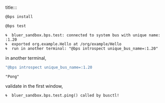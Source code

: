 title:::

```bash
@bps install
```

```bash
@bps test
```

```text
🌀  bluer_sandbox.bps.test: connected to system bus with unique name: :1.20
🌀  exported org.example.Hello at /org/example/Hello
🌀  run in another terminal: "@bps introspect unique_bus_name=:1.20"
```

in another terminal,

```bash
"@bps introspect unique_bus_name=:1.20
```

```text
"Pong"
```

validate in the first window,

```text
🌀  bluer_sandbox.bps.test.ping() called by busctl!
```
